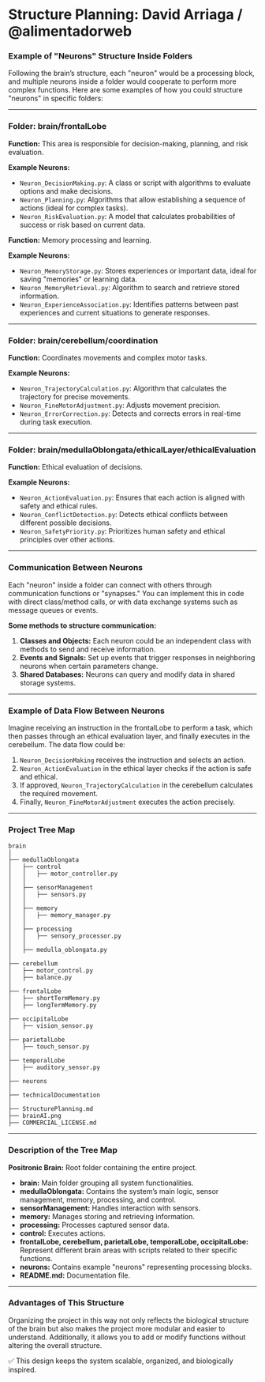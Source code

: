 # Structure Planning: David Arriaga / @alimentadorweb  

### Example of "Neurons" Structure Inside Folders  

Following the brain’s structure, each "neuron" would be a processing block, and multiple neurons inside a folder would cooperate to perform more complex functions. Here are some examples of how you could structure "neurons" in specific folders:  

---

### Folder: brain/frontalLobe  

**Function:** This area is responsible for decision-making, planning, and risk evaluation.  

**Example Neurons:**  
- `Neuron_DecisionMaking.py`: A class or script with algorithms to evaluate options and make decisions.  
- `Neuron_Planning.py`: Algorithms that allow establishing a sequence of actions (ideal for complex tasks).  
- `Neuron_RiskEvaluation.py`: A model that calculates probabilities of success or risk based on current data.  

**Function:** Memory processing and learning.  

**Example Neurons:**  
- `Neuron_MemoryStorage.py`: Stores experiences or important data, ideal for saving "memories" or learning data.  
- `Neuron_MemoryRetrieval.py`: Algorithm to search and retrieve stored information.  
- `Neuron_ExperienceAssociation.py`: Identifies patterns between past experiences and current situations to generate responses.  

---

### Folder: brain/cerebellum/coordination  

**Function:** Coordinates movements and complex motor tasks.  

**Example Neurons:**  
- `Neuron_TrajectoryCalculation.py`: Algorithm that calculates the trajectory for precise movements.  
- `Neuron_FineMotorAdjustment.py`: Adjusts movement precision.  
- `Neuron_ErrorCorrection.py`: Detects and corrects errors in real-time during task execution.  

---

### Folder: brain/medullaOblongata/ethicalLayer/ethicalEvaluation  

**Function:** Ethical evaluation of decisions.  

**Example Neurons:**  
- `Neuron_ActionEvaluation.py`: Ensures that each action is aligned with safety and ethical rules.  
- `Neuron_ConflictDetection.py`: Detects ethical conflicts between different possible decisions.  
- `Neuron_SafetyPriority.py`: Prioritizes human safety and ethical principles over other actions.  

---

### Communication Between Neurons  

Each "neuron" inside a folder can connect with others through communication functions or "synapses." You can implement this in code with direct class/method calls, or with data exchange systems such as message queues or events.  

**Some methods to structure communication:**  
1. **Classes and Objects:** Each neuron could be an independent class with methods to send and receive information.  
2. **Events and Signals:** Set up events that trigger responses in neighboring neurons when certain parameters change.  
3. **Shared Databases:** Neurons can query and modify data in shared storage systems.  

---

### Example of Data Flow Between Neurons  

Imagine receiving an instruction in the frontalLobe to perform a task, which then passes through an ethical evaluation layer, and finally executes in the cerebellum. The data flow could be:  

1. `Neuron_DecisionMaking` receives the instruction and selects an action.  
2. `Neuron_ActionEvaluation` in the ethical layer checks if the action is safe and ethical.  
3. If approved, `Neuron_TrajectoryCalculation` in the cerebellum calculates the required movement.  
4. Finally, `Neuron_FineMotorAdjustment` executes the action precisely.  

---

### Project Tree Map  

```
brain
│
├── medullaOblongata
│   ├── control
│   │   ├── motor_controller.py
│   │
│   ├── sensorManagement
│   │   ├── sensors.py
│   │
│   ├── memory
│   │   ├── memory_manager.py
│   │
│   ├── processing
│   │   ├── sensory_processor.py
│   │
│   ├── medulla_oblongata.py
│
├── cerebellum
│   ├── motor_control.py
│   ├── balance.py
│
├── frontalLobe
│   ├── shortTermMemory.py
│   ├── longTermMemory.py
│
├── occipitalLobe
│   ├── vision_sensor.py
│
├── parietalLobe
│   ├── touch_sensor.py
│
├── temporalLobe
│   ├── auditory_sensor.py
│
├── neurons
│
├── technicalDocumentation
│
├── StructurePlanning.md
├── brainAI.png
├── COMMERCIAL_LICENSE.md
```

---

### Description of the Tree Map  

**Positronic Brain:** Root folder containing the entire project.  
- **brain:** Main folder grouping all system functionalities.  
- **medullaOblongata:** Contains the system’s main logic, sensor management, memory, processing, and control.  
- **sensorManagement:** Handles interaction with sensors.  
- **memory:** Manages storing and retrieving information.  
- **processing:** Processes captured sensor data.  
- **control:** Executes actions.  
- **frontalLobe, cerebellum, parietalLobe, temporalLobe, occipitalLobe:** Represent different brain areas with scripts related to their specific functions.  
- **neurons:** Contains example "neurons" representing processing blocks.  
- **README.md:** Documentation file.  

---

### Advantages of This Structure  

Organizing the project in this way not only reflects the biological structure of the brain but also makes the project more modular and easier to understand. Additionally, it allows you to add or modify functions without altering the overall structure.  

✅ This design keeps the system scalable, organized, and biologically inspired.  
